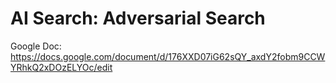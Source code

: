 # AI Search: Adversarial Search
Google Doc: https://docs.google.com/document/d/176XXD07iG62sQY_axdY2fobm9CCWYRhkQ2xDOzELYOc/edit